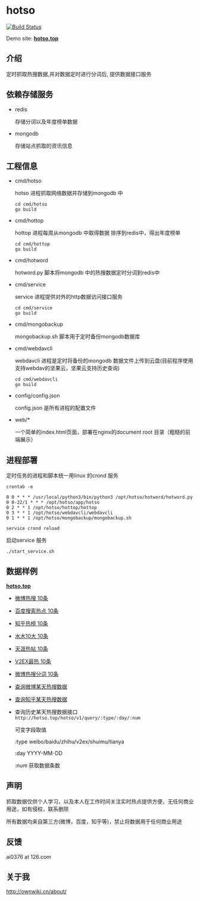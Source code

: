 # hotso

[![Build Status](https://travis-ci.org/ai0376/hotso.svg?branch=master)](https://travis-ci.org/ai0376/hotso)

Demo site:  [**hotso.top**](http://hotso.top)

## 介绍
定时抓取热搜数据,并对数据定时进行分词后, 提供数据接口服务

## 依赖存储服务

* redis

    存储分词以及年度榜单数据

* mongodb

    存储站点抓取的资讯信息

## 工程信息

* cmd/hotso

    hotso 进程抓取网络数据并存储到mongodb 中
    ```
    cd cmd/hotso
    go build
    ````
* cmd/hottop

    hottop 进程每周从mongodb 中取得数据 排序到redis中，得出年度榜单
    ```
    cd cmd/hottop
    go build
    ````

* cmd/hotword

    hotword.py 脚本将mongodb 中的热搜数据定时分词到redis中

* cmd/service

    service 进程提供对外的http数据访问接口服务
    ```
    cd cmd/service
    go build
    ```

* cmd/mongobackup

    mongobackup.sh 脚本用于定时备份mongodb数据库

* cmd/webdavcli

    webdavcli 进程是定时将备份的mongodb 数据文件上传到云盘(目前程序使用支持webdav的坚果云，坚果云支持历史查询)
    ```
    cd cmd/webdavcli
    go build
    ```

* config/config.json 

    config.json  是所有进程的配置文件

* web/*

    一个简单的index.html页面，部署在nginx的document root 目录（粗糙的前端展示）


## 进程部署

定时任务的进程和脚本统一用linux 的crond 服务

`crontab -e`

```
0 0 * * * /usr/local/python3/bin/python3 /opt/hotso/hotword/hotword.py
0 8-22/1 * * * /opt/hotso/app/hotso
0 2 * * 1 /opt/hotso/hottop/hottop
0 3 * * 1 /opt/hotso/webdavcli/webdavcli
0 1 * * 1 /opt/hotso/mongobackup/mongobackup.sh
```

`service crond reload`

启动service 服务

`
./start_service.sh
`

## 数据样例

[**hotso.top**](http://hotso.top)

* [微博热搜 10条](http://hotso.top/hotso/v1/hotso/weibo/10)

* [百度搜索热点 10条](http://hotso.top/hotso/v1/hotso/baidu/10)

* [知乎热榜 10条](http://hotso.top/hotso/v1/hotso/zhihu/10) 
    
* [水木10大 10条](http://hotso.top/hotso/v1/hotso/shuimu/10)

* [天涯热帖 10条](http://hotso.top/hotso/v1/hotso/tianya/10)

* [V2EX最热 10条](http://hotso.top/hotso/v1/hotso/v2ex/10)

* [微博热搜分词 10条](http://hotso.top/hotso/v1/hotword/weibo/2019/10)

* [查询微博某天热搜数据](http://hotso.top/hotso/v1/query/weibo/2019-12-01/10)

* [查询知乎某天热搜数据](http://hotso.top/hotso/v1/query/zhihu/2019-12-01/10)

* 查询历史某天热搜数据接口
    `http://hotso.top/hotso/v1/query/:type/:day/:num`

    可变字段取值

    :type   weibo/baidu/zhihu/v2ex/shuimu/tianya

    :day    YYYY-MM-DD

    :num    获取数据条数

## 声明

抓取数据仅供个人学习，以及本人在工作时间关注实时热点提供方便，无任何商业用途，如有侵权，联系删除

所有数据均来自第三方(微博，百度，知乎等)，禁止将数据用于任何商业用途

## 反馈

ai0376 at 126.com

## 关于我

http://ownwiki.cn/about/
